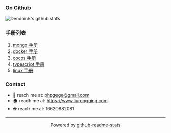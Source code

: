### On Github
![Dendoink's github stats](https://github-readme-stats.vercel.app/api?username=liurongqing&show_icons=true&theme=radical&count_private=true)

### 手册列表

1. [mongo 手册](https://www.liurongqing.com/mongo-book)
1. [docker 手册](https://www.liurongqing.com/docker-book)
1. [cocos 手册](https://www.liurongqing.com/cocos-book)
1. [typescript 手册](https://www.liurongqing.com/typescript-book)
1. [linux 手册](https://www.liurongqing.com/linux-book)

### Contact
- :email: reach me at: <phpgege@gmail.com>
- :house: reach me at: https://www.liurongqing.com
- :phone: reach me at: 16620882081

---

<p align="center">
  Powered by <a href="https://github.com/anuraghazra/github-readme-stats">github-readme-stats</a>
</p>
